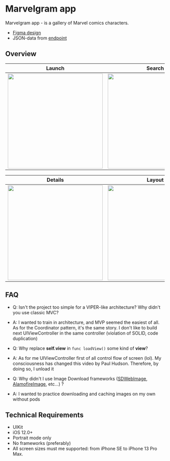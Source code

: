 # Marvelgram app

Marvelgram app - is a gallery of Marvel comics characters.

- [Figma design](https://www.figma.com/file/CDlyQFPB1BsuixWRuNhSyw/Marvel-Test-Task-iOS?node-id=0%3A1)
- JSON-data from [endpoint](https://static.upstarts.work/tests/marvelgram/klsZdDg50j2.json)

## Overview

<table>
	<thead>
		<tr>
			<th>Launch</th>
			<th>Search</th>
		</tr>
	</thead>
	<tbody>
		<tr>
			<td>
				<img src="resources/launch.gif" width="300"/>
			</td>
			<td>
				<img src="resources/search.gif" width="300"/>
			</td>
		</tr>
	</tbody>
</table>

<table>
	<thead>
		<tr>
			<th>Details</th>
			<th>Layout</th>
		</tr>
	</thead>
	<tbody>
		<tr>
			<td>
				<img src="resources/details.gif" width="300"/>
			</td>
			<td>
				<img src="resources/layout.gif" width="300"/>
			</td>
		</tr>
	</tbody>
</table>

## FAQ

- Q: Isn't the project too simple for a VIPER-like architecture? Why didn't you use classic MVC?
- A: I wanted to train in architecture, and MVP seemed the easiest of all. As for the Coordinator pattern, it's the same story. I don't like to build next UIViewController in the same controller (violation of SOLID, code duplication)


- Q: Why replace **self.view** in `func loadView()` some kind of **view**?
- A: As for me UIViewController first of all control flow of screen (lol). My consciousness has changed this video by Paul Hudson. Therefore, by doing so, I unload it


- Q: Why didn't I use Image Download frameworks ([SDWebImage](https://github.com/SDWebImage/SDWebImage), [AlamofireImage](https://github.com/Alamofire/AlamofireImage), etc...) ?
- A: I wanted to practice downloading and caching images on my own without pods

## Technical Requirements

- UIKit
- iOS 12.0+
- Portrait mode only
- No frameworks (preferably)
- All screen sizes must me supported: from iPhone SE to iPhone 13 Pro Max.
